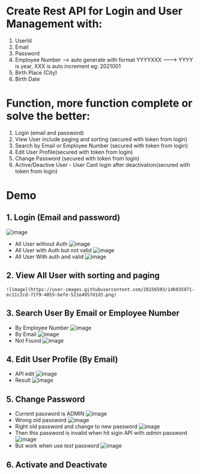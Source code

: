 # Create Rest API for Login and User Management with:

1. UserId
2. Email
3. Password
4. Employee Number --> auto generate with format YYYYXXX ---> YYYY is year, XXX is auto increment eg: 2021001
5. Birth Place (City)
6. Birth Date
 

# Function, more function complete or solve the better:

1. Login (email and password)
2. View User include paging and sorting (secured with token from login)
3. Search by Email or Employee Number (secured with token from login)
4. Edit User Profile(secured with token from login)
5. Change Password (secured with token from login)
6. Active/Deactive User - User Cant login after deactivation(secured with token from login)


# Demo

## 1. Login (Email and password)
![image](https://user-images.githubusercontent.com/28156593/146935443-de176c46-f948-4fb1-826a-ac38f327345d.png)

- All User without Auth
   ![image](https://user-images.githubusercontent.com/28156593/146935548-fcf13f43-34ff-4371-9ed1-afb3c63c2a9f.png)
- All User with Auth but not valid
   ![image](https://user-images.githubusercontent.com/28156593/146935716-91637da3-5906-47a5-936f-9a759d6a0ed1.png)
- All User With auth and valid
   ![image](https://user-images.githubusercontent.com/28156593/146935787-7bbfe6a2-14b0-4584-8228-73e6b3016049.png)
  
## 2. View All User with sorting and paging
    ![image](https://user-images.githubusercontent.com/28156593/146935971-ec11c2cd-71f9-4055-befe-521e4957d1d3.png)
  
## 3. Search User By Email or Employee Number
 - By Employee Number 
   ![image](https://user-images.githubusercontent.com/28156593/146936507-f24f166b-edad-4ad3-a09d-598ab9507361.png)
 - By Email
   ![image](https://user-images.githubusercontent.com/28156593/146936438-bb9df32f-bbcc-4d09-a8a4-05a1361b8a67.png)
 - Not Found
   ![image](https://user-images.githubusercontent.com/28156593/146936657-27c8517f-7047-4b86-92bd-b156ca687c0c.png)
## 4. Edit User Profile (By Email)
  - API edit
   ![image](https://user-images.githubusercontent.com/28156593/146936950-c85e5c61-172d-49aa-bb31-bac3bd92e204.png)
  - Result
   ![image](https://user-images.githubusercontent.com/28156593/146937072-713efcec-940d-49c8-8e4a-a5ad68868036.png)
## 5. Change Password 
  - Current password is ADMIN
   ![image](https://user-images.githubusercontent.com/28156593/146937196-69c6f547-014f-4fe3-8b6d-3ce672da1ef1.png)
  - Wrong old password
   ![image](https://user-images.githubusercontent.com/28156593/146937315-3fa6731b-c31a-4515-8569-11c587b32566.png)
  - Right old password and change to new password
   ![image](https://user-images.githubusercontent.com/28156593/146937533-5ee56f43-c35c-44e0-978b-b535cdc3ef76.png)
  - Then this password is invalid when hit sigin API with *admin* password 
   ![image](https://user-images.githubusercontent.com/28156593/146937682-11efd174-1835-4162-abc9-3afb2a7c6c2d.png)
  - But work when use *test* password
   ![image](https://user-images.githubusercontent.com/28156593/146937766-69951f1b-28de-472b-bb1d-6bf5145689be.png)
## 6. Activate and Deactivate 


